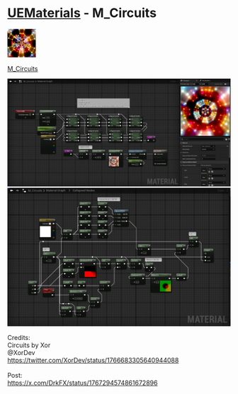 # <a href="..">UEMaterials</a> - M_Circuits
<img src="M_Circuits_00.jpeg" width="64px" /><br/>

<a href="../M_Circuits.uasset">M_Circuits</a><br/>

<img src="M_Circuits_01.jpeg" width="640px" /><br/>
<img src="M_Circuits_02.jpeg" width="640px" /><br/>

Credits:<br/>
Circuits by Xor<br/>
@XorDev<br/>
<a href="https://twitter.com/XorDev/status/1766683305640944088">https://twitter.com/XorDev/status/1766683305640944088</a><br/>
<br/>
Post:<br/>
<a href="https://x.com/DrkFX/status/1767294574861672896">https://x.com/DrkFX/status/1767294574861672896</a><br/>